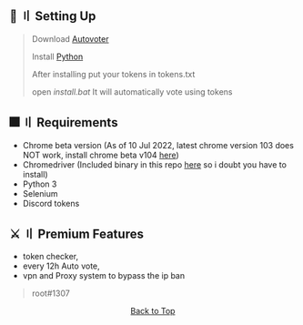 <a id="top"></a>

## 📁  〢 Setting Up
> Download [Autovoter](https://github.com/Rootdisc/top.gg-automatic-vote/archive/refs/heads/main.zip)
>
> Install [Python](https://www.python.org/downloads/) 
>
> After installing put your tokens in tokens.txt
>
> open _install.bat_ It will automatically vote using tokens


## 🎆 〢 Requirements
- Chrome beta version (As of 10 Jul 2022, latest chrome version 103 does NOT work, install chrome beta v104 [here](https://www.google.com/chrome/beta/))
- Chromedriver (Included binary in this repo [here](chromedriver.exe) so i doubt you have to install)
- Python 3
- Selenium
- Discord tokens

## ⚔️ 〢 Premium Features
- token checker,
- every 12h Auto vote,
- vpn and Proxy system to bypass the ip ban
> root#1307

<p align="center"><a href=#top>Back to Top</a></p>
